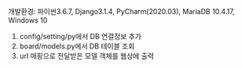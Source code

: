 개발환경: 파이썬3.6.7, Django3.1.4, PyCharm(2020.03), MariaDB 10.4.17, Windows 10

1. config/setting/py에서 DB 연결정보 추가
2. board/models.py에서 DB 테이블 조회
3. url 매핑으로 전달받은 모델 객체를 웹상에 출력
